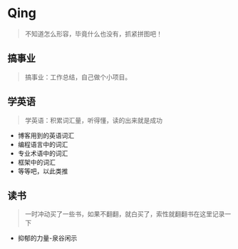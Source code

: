 # Qing <!-- {docsify-ignore-all} -->
> 不知道怎么形容，毕竟什么也没有，抓紧拼图吧！

## 搞事业
> 搞事业：工作总结，自己做个小项目。

## 学英语
> 学英语：积累词汇量，听得懂，读的出来就是成功
- 博客用到的英语词汇
- 编程语言中的词汇
- 专业术语中的词汇
- 框架中的词汇
- 等等吧，以此类推

## 读书
> 一时冲动买了一些书，如果不翻翻，就白买了，索性就翻翻书在这里记录一下

- 抑郁的力量-泉谷闲示









